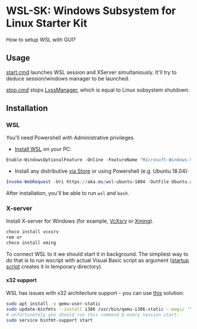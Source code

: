 # WSL-SK: Windows Subsystem for Linux Starter Kit
How to setup WSL with GUI?

## Usage
[start.cmd](start.cmd) launches WSL session and XServer simultaniously. It'll try to deduce session/windows manager to be launched. 

[stop.cmd](stop.cmd) stops [LxssManager](https://en.wikipedia.org/wiki/Windows_Subsystem_for_Linux#LXSS_Manager_Service), which is equal to Linux subsystem shutdown.

## Installation

### WSL

You'll need Powershell with Administrative privileges

- [Install WSL](https://aka.ms/wslinstall) on your PC:
```powershell
Enable-WindowsOptionalFeature -Online -FeatureName "Microsoft-Windows-Subsystem-Linux"
```

- Install any distributive [via Store](https://aka.ms/wslstore) or using Powershell (e.g. Ubuntu 18.04):

```powershell
Invoke-WebRequest -Uri https://aka.ms/wsl-ubuntu-1804 -OutFile Ubuntu.appx -UseBasicParsing
```

After installation, you'll be able to run `wsl` and `bash`.

### X-server

Install X-server for Windows (for example, [VcXsrv](https://github.com/ArcticaProject/vcxsrv/releases) or [Xming](https://sourceforge.net/projects/xming/)). 

```powershell
choco install vcxsrv
rem or
choco install xming
```

To connect WSL to it we should start it in background. The simpliest way to do that is to run wscript with actual Visual Basic script as argument ([startup script](start.cmd) creates it in temporary directory).

#### x32 support
 
WSL has issues with x32 architecture support - you can use [this](https://github.com/Microsoft/WSL/issues/2468#issuecomment-374904520) solution:

```bash
sudo apt install -y qemu-user-static
sudo update-binfmts --install i386 /usr/bin/qemu-i386-static --magic '\x7fELF\x01\x01\x01\x03\x00\x00\x00\x00\x00\x00\x00\x00\x03\x00\x03\x00\x01\x00\x00\x00' --mask '\xff\xff\xff\xff\xff\xff\xff\xfc\xff\xff\xff\xff\xff\xff\xff\xff\xf8\xff\xff\xff\xff\xff\xff\xff'
# unfortunately you should run this command @ every session start:
sudo service binfmt-support start
```
